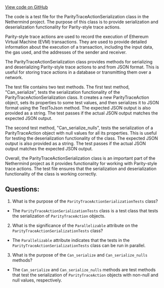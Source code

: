 [View code on GitHub](https://github.com/NethermindEth/nethermind/src/Nethermind/Nethermind.JsonRpc.Test/Modules/Trace/ParityTraceActionSerializationTests.cs)

The code is a test file for the ParityTraceActionSerialization class in the Nethermind project. The purpose of this class is to provide serialization and deserialization functionality for Parity-style trace actions. 

Parity-style trace actions are used to record the execution of Ethereum Virtual Machine (EVM) transactions. They are used to provide detailed information about the execution of a transaction, including the input data, the gas used, and the addresses of the sender and receiver. 

The ParityTraceActionSerialization class provides methods for serializing and deserializing Parity-style trace actions to and from JSON format. This is useful for storing trace actions in a database or transmitting them over a network. 

The test file contains two test methods. The first test method, "Can_serialize", tests the serialization functionality of the ParityTraceActionSerialization class. It creates a new ParityTraceAction object, sets its properties to some test values, and then serializes it to JSON format using the TestToJson method. The expected JSON output is also provided as a string. The test passes if the actual JSON output matches the expected JSON output. 

The second test method, "Can_serialize_nulls", tests the serialization of a ParityTraceAction object with null values for all its properties. This is useful for testing the deserialization functionality of the class. The expected JSON output is also provided as a string. The test passes if the actual JSON output matches the expected JSON output. 

Overall, the ParityTraceActionSerialization class is an important part of the Nethermind project as it provides functionality for working with Parity-style trace actions. The test file ensures that the serialization and deserialization functionality of the class is working correctly.
## Questions: 
 1. What is the purpose of the `ParityTraceActionSerializationTests` class?
- The `ParityTraceActionSerializationTests` class is a test class that tests the serialization of `ParityTraceAction` objects.

2. What is the significance of the `Parallelizable` attribute on the `ParityTraceActionSerializationTests` class?
- The `Parallelizable` attribute indicates that the tests in the `ParityTraceActionSerializationTests` class can be run in parallel.

3. What is the purpose of the `Can_serialize` and `Can_serialize_nulls` methods?
- The `Can_serialize` and `Can_serialize_nulls` methods are test methods that test the serialization of `ParityTraceAction` objects with non-null and null values, respectively.